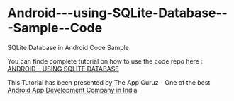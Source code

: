 Android---using-SQLite-Database---Sample--Code
==============================================

SQLite Database in Android Code Sample


You can finde complete tutorial on how to use the code repo here : <a href="http://www.theappguruz.com/blog/android-using-sqlite-database">ANDROID – USING SQLITE DATABASE</a>

This Tutorial has been presented by The App Guruz - One of the best <a href="http://www.theappguruz.com/android-app-development/">Android App Development Company in India</a>
